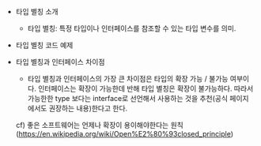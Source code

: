 * 타입 별칭 소개

  - 타입 별칭: 특정 타입이나 인터페이스를 참조할 수 있는 타입 변수를 의미.



* 타입 별칭 코드 예제



* 타입 별칭과 인터페이스 차이점

  - 타입 별칭과 인터페이스의 가장 큰 차이점은 타입의 확장 가능 / 불가능 여부이다. 인터페이스는 확장이 가능한데 반해 타입 별칭은 확장이 불가능하다. 따라서 가능한한 type 보다는 interface로 선언해서 사용하는 것을 추천(공식 페이지에서도 권장하는 내용)한다고 한다.

  cf) 좋은 소프트웨어는 언제나 확장이 용이해야한다는 원칙(https://en.wikipedia.org/wiki/Open%E2%80%93closed_principle)
